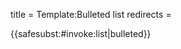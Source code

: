 title = Template:Bulleted list
redirects =
>>>>

{{<includeonly>safesubst:</includeonly>#invoke:list|bulleted}}